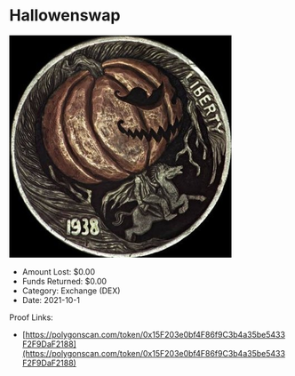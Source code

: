 # Hallowenswap
![Hallowenswap](/rektimages/Hallowenswap.png)
- Amount Lost: $0.00
- Funds Returned: $0.00
- Category: Exchange (DEX)
- Date: 2021-10-1



Proof Links:
- [https://polygonscan.com/token/0x15F203e0bf4F86f9C3b4a35be5433F2F9DaF2188](https://polygonscan.com/token/0x15F203e0bf4F86f9C3b4a35be5433F2F9DaF2188)


